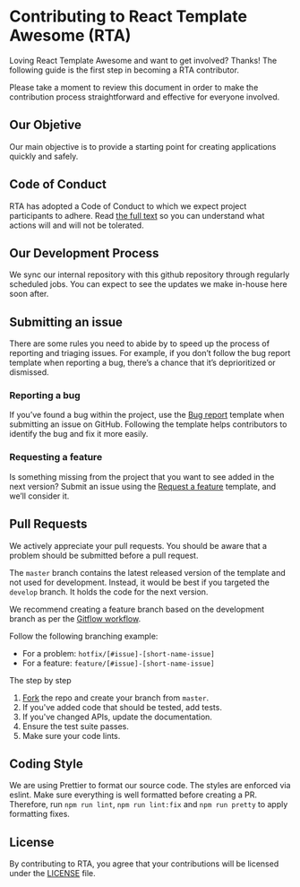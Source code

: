 # Contributing to React Template Awesome (RTA)

Loving React Template Awesome and want to get involved? Thanks! The following guide is the first step in becoming a RTA contributor.

Please take a moment to review this document in order to make the contribution process straightforward and effective for everyone involved.

## Our Objetive

Our main objective is to provide a starting point for creating applications quickly and safely.

## Code of Conduct

RTA has adopted a Code of Conduct to which we expect project participants to adhere. Read [the full text](./CODE_OF_CONDUCT.md) so you can understand what actions will and will not be tolerated.

## Our Development Process

We sync our internal repository with this github repository through regularly scheduled jobs. You can expect to see the updates we make in-house here soon after.

## Submitting an issue

There are some rules you need to abide by to speed up the process of reporting and triaging issues. For example, if you don’t follow the bug report template when reporting a bug, there’s a chance that it’s deprioritized or dismissed.

### Reporting a bug

If you’ve found a bug within the project, use the [Bug report](https://github.com/vicasas/cra-template-awesome/issues/new?assignees=&labels=&template=bug_report.md&title=) template when submitting an issue on GitHub. Following the template helps contributors to identify the bug and fix it more easily.

### Requesting a feature

Is something missing from the project that you want to see added in the next version? Submit an issue using the [Request a feature](https://github.com/vicasas/cra-template-awesome/issues/new?assignees=&labels=&template=feature_request.md&title=) template, and we’ll consider it.

## Pull Requests

We actively appreciate your pull requests. You should be aware that a problem should be submitted before a pull request.

The `master` branch contains the latest released version of the template and not used for development. Instead, it would be best if you targeted the `develop` branch. It holds the code for the next version.

We recommend creating a feature branch based on the development branch as per the [Gitflow workflow](https://www.atlassian.com/git/tutorials/comparing-workflows/gitflow-workflow).

Follow the following branching example:

* For a problem: `hotfix/[#issue]-[short-name-issue]`
* For a feature: `feature/[#issue]-[short-name-issue]`

The step by step

1. [Fork](https://help.github.com/en/github/getting-started-with-github/fork-a-repo) the repo and create your branch from `master`.
2. If you've added code that should be tested, add tests.
3. If you've changed APIs, update the documentation.
4. Ensure the test suite passes.
5. Make sure your code lints.

## Coding Style

We are using Prettier to format our source code. The styles are enforced via eslint. Make sure everything is well formatted before creating a PR. Therefore, run `npm run lint`, `npm run lint:fix` and `npm run pretty` to apply formatting fixes.

## License

By contributing to RTA, you agree that your contributions will be licensed under the [LICENSE](./LICENSE) file.
